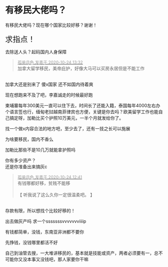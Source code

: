 # 有移民大佬吗？


有移民大佬吗？现在哪个国家比较好移？谢谢！<br />
<br />
<font face="微软雅黑"><font size="5">求指点！</font></font>

去除送人头？起码国内人身保障

<div class="quote"><blockquote><font size="2"><a href="https://www.hostloc.com/forum.php?mod=redirect&amp;goto=findpost&amp;pid=9345495&amp;ptid=757935" target="_blank"><font color="#999999">孤单月色 发表于 2020-10-24 13:32</font></a></font><br />
加拿大留学移民，美帝庇护，好像大马可以买房永居但是不能工作</blockquote></div><br />
加拿大还是别来了 傻x国家 还不如国内待着爽

现在想跑来不及了吧，李嘉诚走的时候最好跑

柬埔寨每年300美元一直可以住下去，时间长了还能入籍，泰国每年4000左右办个语言签也行，缅甸老挝越南菲律宾也方便，关键是你去吗？欧美留学工作也能自己搞定呀，加勒比买个护照10万美元，一半个月就发给你了。

找一个做x内容合法的地方吧，至少去了，还有一技之长可以施展<img id="aimg_y6F54" onclick="zoom(this, this.src, 0, 0, 0)" class="zoom" src="https://cdn.jsdelivr.net/gh/hishis/forum-master/public/images/patch.gif" onmouseover="img_onmouseoverfunc(this)" onload="thumbImg(this)" border="0" alt="" />

<img src="static/image/smiley/default/hug.gif" smilieid="13" border="0" alt="" />为啥要移民，国内不香么

加勒比那些不是10几万就能拿护照吗

你有多少资产？<br />
还是你准备出来搞灰c

<div class="quote"><blockquote><font size="2"><a href="https://www.hostloc.com/forum.php?mod=redirect&amp;goto=findpost&amp;pid=9345303&amp;ptid=757935" target="_blank"><font color="#999999">孤单月色 发表于 2020-10-24 12:41</font></a></font><br />
有钱哪都好移，贫贱不能移<br />
 <br />
 【 听我说了这么久你一定很温柔吧。 】</blockquote></div><br />
存款有限，所以想找个比较好移的！

出去做灰产吗 求一个sssssssvvvvvvviiiip

有钱都简单，没钱，东南亚非洲都不要你

先挣钱，没钱哪里都活不好

自己到油管去搜，一大堆讲移民的，基本就是技能或资产，两者必须要有一，总不可能你又没本事又没钱吧，那人家要你干嘛<img src="static/image/smiley/default/mad.gif" smilieid="11" border="0" alt="" />
